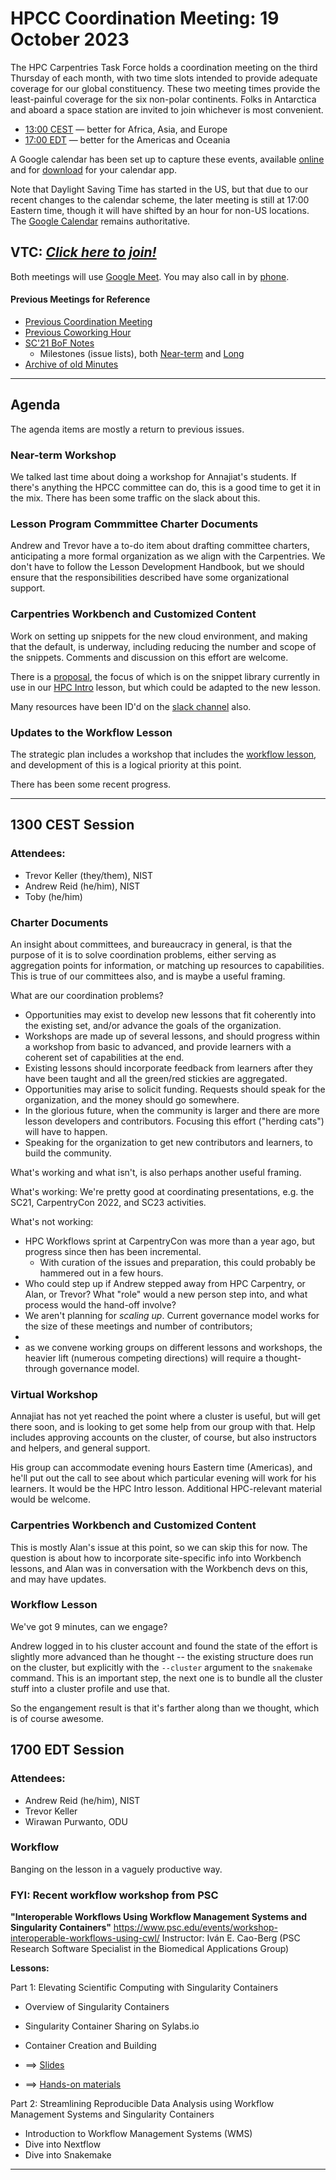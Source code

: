 # HPCC Coordination Meeting: 19 October 2023

The HPC Carpentries Task Force holds a coordination meeting on the third
Thursday of each month, with two time slots intended to provide adequate
coverage for our global constituency. These two meeting times provide the
least-painful coverage for the six non-polar continents. Folks in Antarctica
and aboard a space station are invited to join whichever is most convenient.

- [13:00 CEST][earlier] &mdash; better for Africa, Asia, and Europe
- [17:00 EDT][evening] &mdash; better for the Americas and Oceania

A Google calendar has been set up to capture these events, available
[online][gcal] and for [download][ical] for your calendar app.

Note that Daylight Saving Time has started in the US, but that due to our
recent changes to the calendar scheme, the later meeting is still at 17:00
Eastern time, though it will have shifted by an hour for non-US locations. The
[Google Calendar][gcal] remains authoritative.

<!-- Info & Callback links -->

[meet]: https://meet.google.com/gez-aeui-jdx
[phone]: https://tel.meet/gez-aeui-jdx?hs=5
[earlier]:
  https://www.timeanddate.com/worldclock/fixedtime.html?iso=20230921T13&p1=187&msg=HPC+Carpentry+Coordinatoin+1
[evening]:
  https://www.timeanddate.com/worldclock/fixedtime.html?iso=20230921T17&p1=250&msg=HPC+Carpentry+Coordination+2
[last-cowork]: https://codimd.carpentries.org/QFyvTWf5RsS2VEiPDyu2YA
[last-coord]: https://codimd.carpentries.org/dYxwz_drRYijdDp9hr94bA
[gcal]:
  https://calendar.google.com/calendar/?cid=bWp0ZWh0ZmEycmVjZGZtNmZjdGUwMWVhdGNAZ3JvdXAuY2FsZW5kYXIuZ29vZ2xlLmNvbQ
[ical]:
  https://calendar.google.com/calendar/ical/mjtehtfa2recdfm6fcte01eatc%40group.calendar.google.com/public/basic.ics

<!-- comms channels -->

[website]: https://github.com/hpc-carpentry/hpc-carpentry.github.io
[twitter]: https://twitter.com/hpccarpentry
[topicbox]: https://carpentries.topicbox.com/groups/discuss-hpc
[slack]: https://swcarpentry.slack.com/archives/CEXAZR52T

<!-- useful activity links-->

[bof-codi]: https://codimd.carpentries.org/9-Y8OaVIT2qpb_P47TR7Lw?view
[minutes]: https://github.com/hpc-carpentry/coordination/tree/main/minutes
[sc21-milestone]: https://github.com/hpc-carpentry/coordination/milestone/1
[sc21-milestone-long]:
  https://github.com/hpc-carpentry/coordination/milestone/2
[intro-lesson]: https://github.com/carpentries-incubator/hpc-intro
[workflow-lesson]: https://github.com/carpentries-incubator/hpc-workflows
[ccon-breakout]: https://codimd.carpentries.org/Epr50mepQ-WWNsLA1M1UlA
[ccon-sprints]: https://codimd.carpentries.org/hXwa7RTnRSirzvzwTDfeJw
[ccon-room1]:
  https://codimd.carpentries.org/hXwa7RTnRSirzvzwTDfeJw#Room-1---locating-Snakemakeworkflow-concepts-in-existing-lesson-content

## VTC: **_[Click here to join!][meet]_**

Both meetings will use [Google Meet][meet]. You may also call in by [phone].

#### Previous Meetings for Reference

- [Previous Coordination Meeting][last-coord]
- [Previous Coworking Hour][last-cowork]
- [SC'21 BoF Notes][bof-codi]
  - Milestones (issue lists), both [Near-term][sc21-milestone] and
    [Long][sc21-milestone-long]
- [Archive of old Minutes][minutes]

---

## Agenda

The agenda items are mostly a return to previous issues.

### Near-term Workshop

We talked last time about doing a workshop for Annajiat's students. If there's
anything the HPCC committee can do, this is a good time to get it in the mix.
There has been some traffic on the slack about this.

### Lesson Program Commmittee Charter Documents

Andrew and Trevor have a to-do item about drafting committee charters,
anticipating a more formal organization as we align with the Carpentries. We
don't have to follow the Lesson Development Handbook, but we should ensure that
the responsibilities described have some organizational support.

### Carpentries Workbench and Customized Content

Work on setting up snippets for the new cloud environment, and making that the
default, is underway, including reducing the number and scope of the snippets.
Comments and discussion on this effort are welcome.

There is a
[proposal](https://github.com/hpc-carpentry/coordination/issues/122), the focus
of which is on the snippet library currently in use in our [HPC
Intro][intro-lesson] lesson, but which could be adapted to the new lesson.

Many resources have been ID'd on the
[slack channel](https://swcarpentry.slack.com/archives/CEXAZR52T) also.

### Updates to the Workflow Lesson

The strategic plan includes a workshop that includes the [workflow
lesson][workflow-lesson], and development of this is a logical priority at this
point.

There has been some recent progress.

---

## 1300 CEST Session

### Attendees:

- Trevor Keller (they/them), NIST
- Andrew Reid (he/him), NIST
- Toby (he/him)

### Charter Documents

An insight about committees, and bureaucracy in general, is that the purpose of
it is to solve coordination problems, either serving as aggregation points for
information, or matching up resources to capabilities. This is true of our
committees also, and is maybe a useful framing.

What are our coordination problems?

- Opportunities may exist to develop new lessons that fit coherently into the
  existing set, and/or advance the goals of the organization.
- Workshops are made up of several lessons, and should progress within a
  workshop from basic to advanced, and provide learners with a coherent set of
  capabilities at the end.
- Existing lessons should incorporate feedback from learners after they have
  been taught and all the green/red stickies are aggregated.
- Opportunities may arise to solicit funding. Requests should speak for the
  organization, and the money should go somewhere.
- In the glorious future, when the community is larger and there are more
  lesson developers and contributors. Focusing this effort ("herding cats")
  will have to happen.
- Speaking for the organization to get new contributors and learners, to build
  the community.

What's working and what isn't, is also perhaps another useful framing.

What's working: We're pretty good at coordinating presentations, e.g. the SC21,
CarpentryCon 2022, and SC23 activities.

What's not working:

- HPC Workflows sprint at CarpentryCon was more than a year ago, but progress
  since then has been incremental.
  - With curation of the issues and preparation, this could probably be
    hammered out in a few hours.
- Who could step up if Andrew stepped away from HPC Carpentry, or Alan, or
  Trevor? What "role" would a new person step into, and what process would the
  hand-off involve?
- We aren't planning for _scaling up_. Current governance model works for the
  size of these meetings and number of contributors;
-
- as we convene working groups on different lessons and workshops, the heavier
  lift (numerous competing directions) will require a thought-through
  governance model.

### Virtual Workshop

Annajiat has not yet reached the point where a cluster is useful, but will get
there soon, and is looking to get some help from our group with that. Help
includes approving accounts on the cluster, of course, but also instructors and
helpers, and general support.

His group can accommodate evening hours Eastern time (Americas), and he'll put
out the call to see about which particular evening will work for his learners.
It would be the HPC Intro lesson. Additional HPC-relevant material would be
welcome.

### Carpentries Workbench and Customized Content

This is mostly Alan's issue at this point, so we can skip this for now. The
question is about how to incorporate site-specific info into Workbench lessons,
and Alan was in conversation with the Workbench devs on this, and may have
updates.

### Workflow Lesson

We've got 9 minutes, can we engage?

Andrew logged in to his cluster account and found the state of the effort is
slightly more advanced than he thought -- the existing structure does run on
the cluster, but explicitly with the `--cluster` argument to the `snakemake`
command. This is an important step, the next one is to bundle all the cluster
stuff into a cluster profile and use that.

So the engangement result is that it's farther along than we thought, which is
of course awesome.

## 1700 EDT Session

### Attendees:

- Andrew Reid (he/him), NIST
- Trevor Keller
- Wirawan Purwanto, ODU

### Workflow

Banging on the lesson in a vaguely productive way.

### FYI: Recent workflow workshop from PSC

**"Interoperable Workflows Using Workflow Management Systems and Singularity
Containers"**
https://www.psc.edu/events/workshop-interoperable-workflows-using-cwl/
Instructor: Iván E. Cao-Berg (PSC Research Software Specialist in the
Biomedical Applications Group)

**Lessons:**

Part 1: Elevating Scientific Computing with Singularity Containers

- Overview of Singularity Containers
- Singularity Container Sharing on Sylabs.io
- Container Creation and Building

- ==> [Slides](https://hackmd.io/@icaoberg/ByophGHl6)

- ==> [Hands-on materials](https://hackmd.io/RHwOAw5eR5-VbaD6MsShaQ?view)

Part 2: Streamlining Reproducible Data Analysis using Workflow Management
Systems and Singularity Containers

- Introduction to Workflow Management Systems (WMS)
- Dive into Nextflow
- Dive into Snakemake

---
